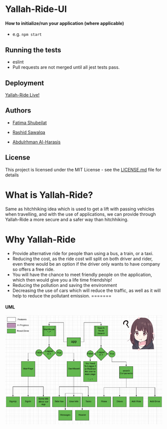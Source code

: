# Yallah-Ride-UI


#### How to initialize/run your application (where applicable)

- e.g. `npm start`

## Running the tests

- eslint 
- Pull requests are not merged until all jest tests pass.


## Deployment

[Yallah-Ride Live!](https://distracted-archimedes-5cb36a.netlify.app)


## Authors

- [Fatima Shubeilat](https://github.com/FatimaShubeilat)

- [Rashid Sawalqa](https://github.com/Rashid-alsawalqa)

- [Abdulrhman Al-Harasis](https://github.com/dantemessy)


## License

This project is licensed under the MIT License - see the [LICENSE.md](LICENSE.md) file for details

# What is Yallah-Ride?

Same as hitchhiking idea which is used to get a lift with passing vehicles when travelling, and with the use of applications, we can provide through Yallah-Ride a more secure and a safer way than hitchhiking.

# Why Yallah-Ride  

* Provide alternative ride for people than using a bus, a train, or a taxi.
* Reducing the cost, as the ride cost will split on both driver and rider, even there would be an option if the driver only wants to have company so offers a free ride.
* You will have the chance to meet friendly people on the application, which then would give you a life time friendship!
* Reducing the pollution and saving the environment 
* Decreasing the use of cars which will reduce the traffic, as well as it will help to reduce the pollutant emission.
=======
#### UML

![UML](src/img/uml.png)
